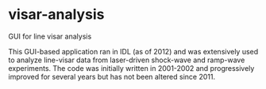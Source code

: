 # visar-analysis
GUI for line visar analysis

This GUI-based application ran in IDL (as of 2012) and was extensively used to analyze line-visar data from laser-driven shock-wave and ramp-wave experiments. The code was initially written in 2001-2002 and progressively improved for several years but has not been altered since 2011. 
